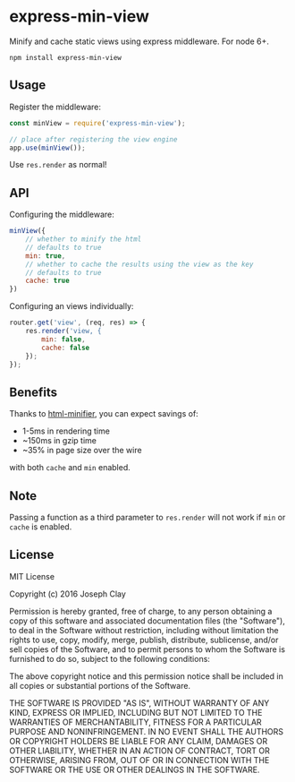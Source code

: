 # express-min-view

Minify and cache static views using express middleware. For node 6+.

`npm install express-min-view`

## Usage

Register the middleware:

```js
const minView = require('express-min-view');

// place after registering the view engine
app.use(minView());
```

Use `res.render` as normal!

## API

Configuring the middleware:

```js
minView({
	// whether to minify the html
	// defaults to true
	min: true,
	// whether to cache the results using the view as the key
	// defaults to true
	cache: true
})
```

Configuring an views individually:

```js
router.get('view', (req, res) => {
	res.render('view, {
		min: false,
		cache: false
	});
});
```

## Benefits

Thanks to [html-minifier](https://www.npmjs.com/package/html-minifier), you can expect savings of:

* 1-5ms in rendering time
* ~150ms in gzip time
* ~35% in page size over the wire

with both `cache` and `min` enabled.

## Note

Passing a function as a third parameter to `res.render` will not work if `min` or `cache` is enabled.

## License

MIT License

Copyright (c) 2016 Joseph Clay

Permission is hereby granted, free of charge, to any person obtaining a copy
of this software and associated documentation files (the "Software"), to deal
in the Software without restriction, including without limitation the rights
to use, copy, modify, merge, publish, distribute, sublicense, and/or sell
copies of the Software, and to permit persons to whom the Software is
furnished to do so, subject to the following conditions:

The above copyright notice and this permission notice shall be included in all
copies or substantial portions of the Software.

THE SOFTWARE IS PROVIDED "AS IS", WITHOUT WARRANTY OF ANY KIND, EXPRESS OR
IMPLIED, INCLUDING BUT NOT LIMITED TO THE WARRANTIES OF MERCHANTABILITY,
FITNESS FOR A PARTICULAR PURPOSE AND NONINFRINGEMENT. IN NO EVENT SHALL THE
AUTHORS OR COPYRIGHT HOLDERS BE LIABLE FOR ANY CLAIM, DAMAGES OR OTHER
LIABILITY, WHETHER IN AN ACTION OF CONTRACT, TORT OR OTHERWISE, ARISING FROM,
OUT OF OR IN CONNECTION WITH THE SOFTWARE OR THE USE OR OTHER DEALINGS IN THE
SOFTWARE.

